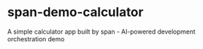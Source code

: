 # span-demo-calculator
A simple calculator app built by span - AI-powered development orchestration demo
